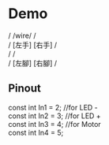 # Demo

/    /wire/    / <br />
/ [左手] [右手] / <br />
/              / <br />
/ [左腳] [右腳] / <br />


## Pinout  
const int In1   = 2;      //for LED -  
const int In2   = 3;      //for LED +  
const int In3   = 4;      //for Motor  
const int In4   = 5;
